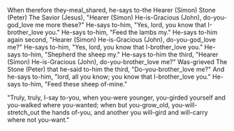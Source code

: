 When therefore they-meal_shared, he-says to-the Hearer (Simon) Stone (Peter) The Savior (Jesus), "Hearer (Simon) He-is-Gracious (John), do-you-god_love me more these?" He-says to-him, "Yes, lord, you know that I-brother_love you." He-says to-him, "Feed the lambs my." He-says to-him again second, "Hearer (Simon) He-is-Gracious (John), do-you-god_love me?" He-says to-him, "Yes, lord, you know that I-brother_love you." He-says to-him, "Shepherd the sheep my." He-says to-him the third, "Hearer (Simon) He-is-Gracious (John), do-you-brother_love me?" Was-grieved The Stone (Peter) that he-said to-him the third, "Do-you-brother_love me?" And he-says to-him, "lord, all you know; you know that I-brother_love you." He-says to-him, "Feed these sheep of-mine."

"Truly, truly, I-say to-you, when you-were younger, you-girded yourself and you-walked where you-wanted; when but you-grow_old, you-will-stretch_out the hands of-you, and another you will-gird and will-carry where not you-want." 